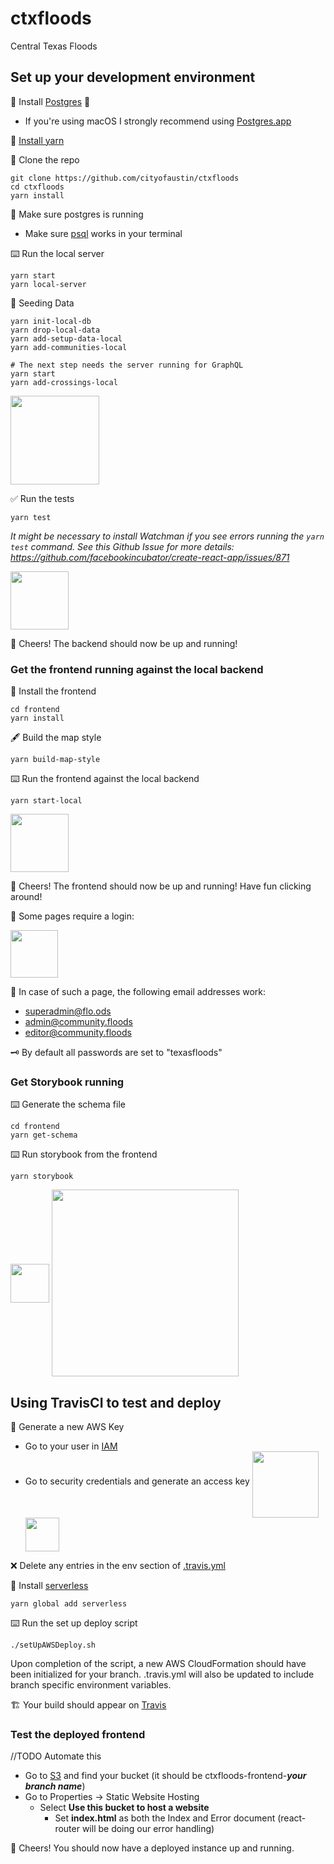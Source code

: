 # ctxfloods

Central Texas Floods

## Set up your development environment

💾 Install [Postgres](https://www.postgresql.org/) 🐘

* If you're using macOS I strongly recommend using [Postgres.app](http://postgresapp.com/)

💾 [Install yarn](https://yarnpkg.com/en/docs/install)

👯 Clone the repo

```
git clone https://github.com/cityofaustin/ctxfloods
cd ctxfloods
yarn install
```

🐘 Make sure postgres is running

* Make sure [psql](https://postgresapp.com/documentation/cli-tools.html) works in your terminal

⌨️ Run the local server

```
yarn start
yarn local-server
```

🌱 Seeding Data

```
yarn init-local-db
yarn drop-local-data
yarn add-setup-data-local
yarn add-communities-local

# The next step needs the server running for GraphQL
yarn start
yarn add-crossings-local
```

<img src="/README/localserverrunning.png" align="middle" height="142" >

✅ Run the tests

```
yarn test
```

_It might be necessary to install Watchman if you see errors running the `yarn test` command. See this Github Issue for more details: https://github.com/facebookincubator/create-react-app/issues/871_

<img src="/README/backendtestspassed.png" align="middle" height="93" >

🍻 Cheers! The backend should now be up and running!

### Get the frontend running against the local backend

💾 Install the frontend

```
cd frontend
yarn install
```

🖋 Build the map style

```
yarn build-map-style
```

⌨️ Run the frontend against the local backend

```
yarn start-local
```

<img src="/README/localfrontendrunning.png" align="middle" height="93" >

🥂 Cheers! The frontend should now be up and running! Have fun clicking around!

🔑 Some pages require a login:

<img src="/README/logintofrontend.png" align="middle" height="76" >

📧 In case of such a page, the following email addresses work:

* superadmin@flo.ods
* admin@community.floods
* editor@community.floods

🗝 By default all passwords are set to "texasfloods"

### Get Storybook running

⌨️ Generate the schema file

```
cd frontend
yarn get-schema
```

⌨️ Run storybook from the frontend

```
yarn storybook
```

<img src="/README/storybookrunning.png" align="middle" height="62" >
<img src="/README/storybookscreeny.png" align="middle" height="299" >

## Using TravisCI to test and deploy

🔑 Generate a new AWS Key

* Go to your user in [IAM](https://console.aws.amazon.com/iam/home#/users)
* Go to security credentials and generate an access key
  <img src="/README/securitycredentials.png" align="middle" height="106" >
  <img src="/README/createaccesskey.png" align="middle" height="54" >

❌ Delete any entries in the env section of [.travis.yml](.travis.yml)

💾 Install [serverless](https://serverless.com/)

```
yarn global add serverless
```

⌨️ Run the set up deploy script

```
./setUpAWSDeploy.sh
```

Upon completion of the script, a new AWS CloudFormation should have been initialized for your branch. .travis.yml will also be updated to include branch specific environment variables.

🏗 Your build should appear on [Travis](https://travis-ci.org/)

### Test the deployed frontend

//TODO Automate this

* Go to [S3](https://console.aws.amazon.com/s3/) and find your bucket (it should be ctxfloods-frontend-**_your branch name_**)
* Go to Properties -> Static Website Hosting
  * Select **Use this bucket to host a website**
    * Set **index.html** as both the Index and Error document (react-router will be doing our error handling)

🍾 Cheers! You should now have a deployed instance up and running.
